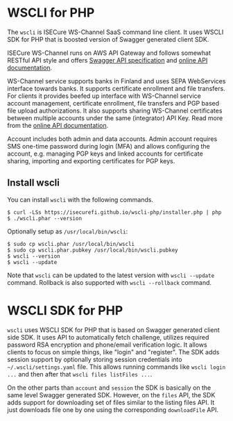 # WSCLI for PHP

The `wscli` is ISECure WS-Channel SaaS command line client. It uses
WSCLI SDK for PHP that is boosted version of Swagger generated
client SDK.

ISECure WS-Channel runs on AWS API Gateway and follows somewhat
RESTful API style and offers
[Swagger API specification](https://isecure.fi/wsapi_v2.json) and
[online API documentation](https://isecure.fi/wsapi_v2/index.html).

WS-Channel service supports banks in Finland and uses SEPA WebServices
interface towards banks. It supports certificate enrollment and file
transfers. For clients it provides beefed up interface with WS-Channel
service account management, certificate enrollment, file transfers and
PGP based file upload authorizations. It also supports sharing
WS-Channel certificates between multiple accounts under the same
(integrator) API Key. Read more from the
[online API documentation](https://isecure.fi/wsapi_v2/index.html).

Account includes both admin and data accounts. Admin account requires
SMS one-time password during login (MFA) and allows configuring the
account, e.g. managing PGP keys and linked accounts for certificate
sharing, importing and exporting certificates for PGP keys.

## Install wscli

You can install `wscli` with the following commands.

```shell
$ curl -LSs https://isecurefi.github.io/wscli-php/installer.php | php
$ ./wscli.phar --version
```

Optionally setup as `/usr/local/bin/wscli`:

```shell
$ sudo cp wscli.phar /usr/local/bin/wscli
$ sudo cp wscli.phar.pubkey /usr/local/bin/wscli.pubkey
$ wscli --version
$ wscli --update
```

Note that `wscli` can be updated to the latest version with `wscli
--update` command. Rollback is also supported with `wscli --rollback`
command.

# WSCLI SDK for PHP

`wscli` uses WSCLI SDK for PHP that is based on Swagger generated
client side SDK. It uses API to automatically fetch challenge,
utilizes required password RSA encryption and phone/email verification
logic. It allows clients to focus on simple things, like "login" and
"register". The SDK adds session support by optionally storing session
credentials into `~/.wscli/settings.yaml` file. This allows running
commands like `wscli login ...` and then after that `wscli files
listFiles ...`.

On the other parts than `account` and `session` the SDK is basically
on the same level Swagger generated SDK. However, on the `files` API,
the SDK adds support for downloading set of files similar to the
listing files API. It just downloads file one by one using the
corresponding `downloadFile` API.
